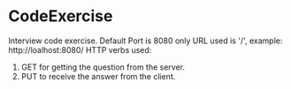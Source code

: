 # CodeExercise
Interview code exercise.
Default Port is 8080
only URL used is '/', example: http://loalhost:8080/
HTTP verbs used: 
1) GET for getting the question from the server.
2) PUT  to receive the answer from the client.
